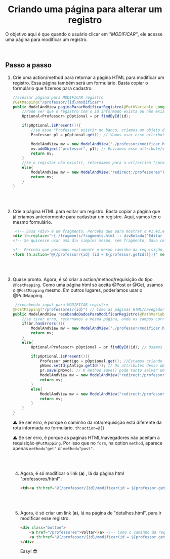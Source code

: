 <h1 align="center">Criando uma página para alterar um registro</h1>

O objetivo aqui é que quando o usuário clicar em *"MODIFICAR"*, ele acesse uma página para modificar um registro.


<br>

## Passo a passo


1. Crie uma action/method para retornar a página HTML para modificar um registro. Essa página também será um formulário. Basta copiar o formulário que fizemos para cadastro.

    ```java
    //acessar página para MODIFICAR registro
    @GetMapping("/professor/{id}/modificar")
    public ModelAndView paginaPararModificarRegistro(@PathVariable Long id, Professor p){ // Vamos modificar um registro através do "id" informado na url (@PathVariable). Esse "p" passamos para não dar problema.
        //Pode ser que o registro com o id informado exista ou não exista. Por isso o "Optional". Passamos o segundo parametro "Professor" só para não dar erro.
        Optional<Professor> pOptional = pr.findById(id);

        if(pOptional.isPresent()){
            //se esse "Professor" existir no banco, criamos um objeto de fato "Professor". Esse objeto é o registro antigo, que o usuário está querendo modificar. Ele possui os valores ainda não modificados.
            Professor p1 = pOptional.get(); // Vamos usar esse attribute apenas para colocar como título. Ex: "EDITAR PROFESSOR 1". Esse id veio desse attribute, sacou? Só para pegar o id desse objeto.

            ModelAndView mv = new ModelAndView("./professor/modificar.html");
            mv.addObject("professor", p1); // Enviamos esse attribute/variable para a página HTML ter acesso.
            return mv;
        }
        //Se o registor não existir, retornamos para a url/action "/professores" novamente.
        else{
            ModelAndView mv = new ModelAndView("redirect:/professores");
            return mv;
        }
    }
    ```


<br>
<br>


2. Crie a página HTML para editar um registro. Basta copiar a página que já criamos anteriormente para cadastrar um registro. Aqui, vamos ter o mesmo formulário. 

    ```html
     <!-- Essa <div> é um fragmento. Perceba que para mostrar o #1,#2,etc... Precisamos concatenar a String + a variable do thymeleaf ${professor.getId() -->
    <div th:replace="~{./fragments/fragments.html :: divBolada('Editar professor #' + ${professor.getId()}, 'Faça a alteração do professor:')}"></div>
    <!-- Se quisesse usar uma div simples mesmo, sem fragmento, dava certo também. Como já importamos o attribute para o thymeleaf, através do mv.addObject(), é só criar um element e substituir o valor com o th:text="${}"  -->
    
    <!-- Perceba que passamos exatamente o mesmo caminho da requisição, igualzinho como está lá na controller class (Ainda não criamos a requisição @PutMapping, mas já vamos criar). Como esse caminho possui uma variable "{id}" precisamos usar o th:action="@{}. No final, precisamos dizer que a varaible informada na url corresponde a variable importada com mv.addObject(), lembra? Nesse caso, é o attribute "professor".  Esse attribute importamos lá no @GetMapping -->
    <form th:action="@{/professor/{id} (id = ${professor.getId()})}" method="post" th:object="${professor}" class="formulario"> <!-- Como a option "method" só possui get or post, vamos usar a post, mesmo sendo uma requisição @PutMapping-->
    
    ```


<br>
<br>



3. Quase pronto. Agora, é só criar a action/method/requisição do tipo `@PostMapping`. Como uma página html só aceita @Post or @Get, usamos o `@PostMapping` mesmo. Em outros lugares, poderíamos usar o @PutMapping.

    ```java
     //recebendo input para MODIFICAR registro
    @PostMapping("/professores/{id}") // Como as páginas HTML/navegadores só aceitam get or post, temos que criar uma requisição do tipo @PostMapping. Se tivéssemos usando o @RequestBody, por exemplo, aí sim, poderíamos utilizar o @PutMapping.
    public ModelAndView recebendoDadosParaModificarRegistro(@PathVariable Long id, @Valid Professor pNovo, BindingResult br){ //Passamos um id através da URL, quando o usuário apertar em submit, no formulário, será criado um objeto "Professor" automaticamente, Validamos esse objeto com o @Valid e para tratar os erros usamos o BindingResult 
        //se tiver erro, retornamos a mesma página, onde os campos corretos vão continuar
        if(br.hasErrors()){
            ModelAndView mv = new ModelAndView("./professor/modificar.html");
            return mv;
        }
        else{
            Optional<Professor> pOptional = pr.findById(id); // Usamos para recuperar o objeto/registro antigo que está salvo no banco.

            if(pOptional.isPresent()){
                Professor pAntigo = pOptional.get(); //Estamos criando um professor com o mesmo id do banco de dados. Assim, garantimos que vamos apenas alterar o registro, com o method save(), e não criar um novo registro
                pNovo.setId(pAntigo.getId()); // Os attributes desse objeto que o usuário inputou teria os campos diferentes, inclusive o id, que seria auto_incremet por não ser informado. Se salvássemos agora, seria criado um novo registro. Para alterarmos o registro, dizemos que o objeto que o usuário criou vai receber o mesmo "id" do objeto antigo.
                pr.save(pNovo); // O method save() pode tanto salvar um registro, como alterar um registro. Se eu informo o id, será alterado, se não informo, será cadastrado um novo registro. Nesse caso, será apenas alterado o registro.
                ModelAndView mv = new ModelAndView("redirect:/professores"); // Se a alteração acontecer com sucesso, redirecionamos para a página específica do registro alterado.
                return mv;
            }
            else{
                ModelAndView mv = new ModelAndView("redirect:/professores"); // Se der erro, redirecionamos para a url "/professores".
                return mv;
            }
        }
    }
    ```
    :warning: Se ser erro, é porque o caminho da rota/requisição está diferente da rota informada no formulario. `th:action=@{}`
    
    :warning: Se ser erro, é porque as paginas HTML/navegadores não aceitam a requisição `@PutMapping`. Por isso que no `form`, na option `method`, aparece apenas `method="get"` or `method="post"`.



    <br>
    <br>


    4. Agora, é só modificar o link (**a**) , lá da página html "professores/html" :

        ```html
        <td><a th:href="@{/professor/{id}/modificar(id = ${professor.getId()})}">Modificar</a></td> <!-- Perceba que no final precisamos dizer qual é o attribute, que foi adicionado no modelAndView, que a variable passada na url (@PathVariable) vai receber-->
        ```

    <br>
    <br>

    5. Agora, é só criar um link (**a**), lá na página de "detalhes.html", para ir modificar esse registro.

        ```html
        <div class="button">
            <a href="/professores">Voltar</a> <!-- Como o caminho da requisição/rota/url não tem variable, passamos o caminho da url no href padraozin -->
            <a th:href="@{/professor/{id}/modificar(id = ${professor.getId()})}">Modificar</a> <!-- Como o caminho da requisição/rota/url possui uma variable, precisamos usar o th:href. E no fim, atribuimos um attribute ,dentro desse modelAndView, lá no addObject(), a essa @PathVariable -->
        </div>
        ```

        Easy! :sunglasses:
